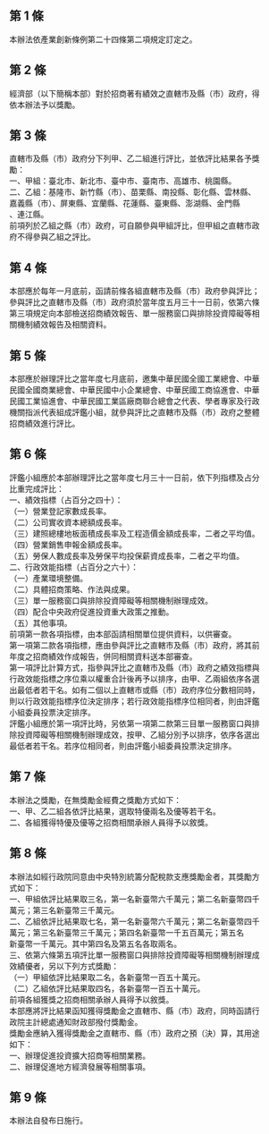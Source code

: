 第 1 條
-------
本辦法依產業創新條例第二十四條第二項規定訂定之。

第 2 條
-------
經濟部（以下簡稱本部）對於招商著有績效之直轄市及縣（市）政府，得  
依本辦法予以獎勵。

第 3 條
-------
直轄市及縣（市）政府分下列甲、乙二組進行評比，並依評比結果各予獎  
勵：  
一、甲組：臺北市、新北市、臺中市、臺南市、高雄市、桃園縣。  
二、乙組：基隆市、新竹縣（市）、苗栗縣、南投縣、彰化縣、雲林縣、  
    嘉義縣（市）、屏東縣、宜蘭縣、花蓮縣、臺東縣、澎湖縣、金門縣  
    、連江縣。  
前項列於乙組之縣（市）政府，可自願參與甲組評比，但甲組之直轄市政  
府不得參與乙組之評比。

第 4 條
-------
本部應於每年一月底前，函請前條各組直轄市及縣（市）政府參與評比；  
參與評比之直轄市及縣（市）政府須於當年度五月三十一日前，依第六條  
第三項規定向本部檢送招商績效報告、單一服務窗口與排除投資障礙等相  
關機制績效報告及相關資料。

第 5 條
-------
本部應於辦理評比之當年度七月底前，邀集中華民國全國工業總會、中華  
民國全國商業總會、中華民國中小企業總會、中華民國工商協進會、中華  
民國工業協進會、中華民國工業區廠商聯合總會之代表、學者專家及行政  
機關指派代表組成評鑑小組，就參與評比之直轄市及縣（市）政府之整體  
招商績效進行評比。

第 6 條
-------
評鑑小組應於本部辦理評比之當年度七月三十一日前，依下列指標及占分  
比重完成評比：  
一、績效指標（占百分之四十）：  
（一）營業登記家數成長率。  
（二）公司實收資本總額成長率。  
（三）建照總樓地板面積成長率及工程造價金額成長率，二者之平均值。  
（四）營業銷售申報金額成長率。  
（五）勞保人數成長率及勞保平均投保薪資成長率，二者之平均值。  
二、行政效能指標（占百分之六十）：  
（一）產業環境整備。  
（二）具體招商策略、作法與成果。  
（三）單一服務窗口與排除投資障礙等相關機制辦理成效。  
（四）配合中央政府促進投資重大政策之推動。  
（五）其他事項。  
前項第一款各項指標，由本部函請相關單位提供資料，以供審查。  
第一項第二款各項指標，應由參與評比之直轄市及縣（市）政府，將其前  
年度之招商績效作成報告，併同相關資料送本部審查。  
第一項評比計算方式，指參與評比之直轄市及縣（市）政府之績效指標與  
行政效能指標之序位乘以權重合計後再予以排序，由甲、乙兩組依序各選  
出最低者若干名。如有二個以上直轄市或縣（市）政府序位分數相同時，  
則以行政效能指標序位決定排序；若行政效能指標序位相同者，則由評鑑  
小組委員投票決定排序。  
評鑑小組應於第一項評比時，另依第一項第二款第三目單一服務窗口與排  
除投資障礙等相關機制辦理成效，按甲、乙組分別予以排序，依序各選出  
最低者若干名。若序位相同者，則由評鑑小組委員投票決定排序。

第 7 條
-------
本辦法之獎勵，在無獎勵金經費之獎勵方式如下：  
一、甲、乙二組各依評比結果，選取特優兩名及優等若干名。  
二、各組獲得特優及優等之招商相關承辦人員得予以敘獎。

第 8 條
-------
本辦法如經行政院同意由中央特別統籌分配稅款支應獎勵金者，其獎勵方  
式如下：  
一、甲組依評比結果取三名，第一名新臺幣六千萬元；第二名新臺幣四千  
    萬元；第三名新臺幣三千萬元。  
二、乙組依評比結果取七名，第一名新臺幣六千萬元；第二名新臺幣四千  
    萬元；第三名新臺幣三千萬元；第四名新臺幣一千五百萬元；第五名  
    新臺幣一千萬元。其中第四名及第五名各取兩名。  
三、依第六條第五項評比單一服務窗口與排除投資障礙等相關機制辦理成  
    效績優者，另以下列方式獎勵：  
（一）甲組依評比結果取二名，各新臺幣一百五十萬元。  
（二）乙組依評比結果取四名，各新臺幣一百五十萬元。  
前項各組獲獎之招商相關承辦人員得予以敘獎。  
本部應將評比結果函知獲得獎勵金之直轄市、縣（市）政府，同時函請行  
政院主計總處通知財政部撥付獎勵金。  
獎勵金應納入獲得獎勵金之直轄市、縣（市）政府之預（決）算，其用途  
如下：  
一、辦理促進投資擴大招商等相關業務。  
二、辦理促進地方經濟發展等相關事項。

第 9 條
-------
本辦法自發布日施行。

